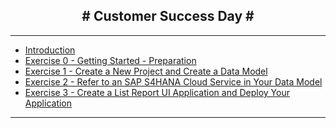 <!-- docs/_sidebar.md -->



<h2 style="text-align: center;"># Customer Success Day #</h2>


---

* [Introduction](/)
* [Exercise 0 - Getting Started - Preparation](Exercise%200%20-%20Getting%20Started%20-%20Preparation.md)
* [Exercise 1 - Create a  New Project and Create a Data Model](Exercise%201%20-%20Create%20a%20%20New%20Project%20and%20Create%20a%20Data%20Model.md)
* [Exercise 2 - Refer to an SAP S4HANA Cloud Service in Your Data Model](Exercise%202%20-%20Refer%20to%20an%20SAP%20S4HANA%20Cloud%20Service%20in%20Your%20Data%20Model.md)
* [Exercise 3 - Create a List Report UI Application and Deploy Your Application](Exercise%203%20-%20Create%20a%20List%20Report%20UI%20Application%20and%20Deploy%20Your%20Application.md)


---

